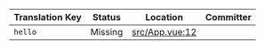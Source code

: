 | Translation Key | Status | Location | Committer |
|-----------------|--------|----------|-----------|
| `hello` | Missing | [src/App.vue:12](https://github.com/staging-gh-org/testRepo/blob/ca4e82696a8910418e4d45c6d0adb207a726d5b1/src/App.vue#L12) |  |
